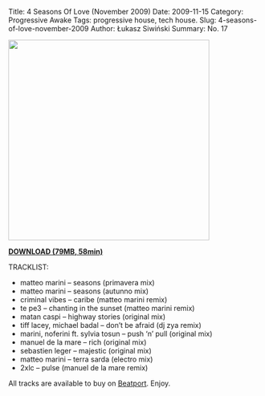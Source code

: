 Title: 4 Seasons Of Love (November 2009)
Date: 2009-11-15
Category: Progressive Awake
Tags: progressive house, tech house.
Slug: 4-seasons-of-love-november-2009
Author: Łukasz Siwiński
Summary: No. 17

<!-- ### IMAGE ### -->
<a href ="https://drive.google.com/uc?export=download&id=0B_4_ynm06YZIWUF1ZVVBdklhUkE" 
    title="DOWNLOAD" target="_blank">
    <img width="400" src="https://drive.google.com/uc?export=download&id=0B1aIvu0NI6o4eEE4Uks4M1J3am8" />
</a>

<a href ="https://drive.google.com/file/d/0B_4_ynm06YZIWUF1ZVVBdklhUkE/edit?usp=sharing" 
    title="Progressive Awake - 4 Seasons Of Love (November 2009)" target="_blank">
**DOWNLOAD (79MB, 58min)**
</a>

TRACKLIST:  

* matteo marini – seasons (primavera mix)
* matteo marini – seasons (autunno mix)
* criminal vibes – caribe (matteo marini remix)
* te pe3 – chanting in the sunset (matteo marini remix)
* matan caspi – highway stories (original mix)
* tiff lacey, michael badal – don’t be afraid (dj zya remix)
* marini, noferini ft. sylvia tosun – push ‘n’ pull (original mix)
* manuel de la mare – rich (original mix)
* sebastien leger – majestic (original mix)
* matteo marini – terra sarda (electro mix)
* 2xlc – pulse (manuel de la mare remix)

All tracks are available to buy on <a href="http://beatport.com" target="_blank">Beatport</a>.
Enjoy.